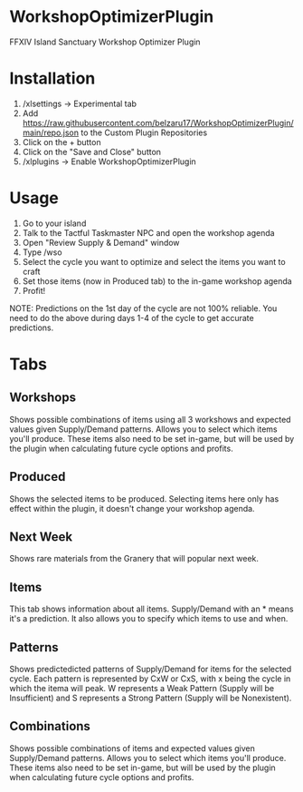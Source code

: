 # WorkshopOptimizerPlugin
FFXIV Island Sanctuary Workshop Optimizer Plugin

# Installation

1. /xlsettings -> Experimental tab
2. Add https://raw.githubusercontent.com/belzaru17/WorkshopOptimizerPlugin/main/repo.json to the Custom Plugin Repositories
3. Click on the + button
4. Click on the "Save and Close" button
5. /xlplugins -> Enable WorkshopOptimizerPlugin

# Usage

1. Go to your island
2. Talk to the Tactful Taskmaster NPC and open the workshop agenda
3. Open "Review Supply & Demand" window
4. Type /wso
5. Select the cycle you want to optimize and select the items you want to craft
6. Set those items (now in Produced tab) to the in-game workshop agenda
7. Profit!

NOTE: Predictions on the 1st day of the cycle are not 100% reliable.  You need to do the above during days 1-4 of the cycle to get accurate predictions.

# Tabs

## Workshops
Shows possible combinations of items using all 3 workshows and expected values given Supply/Demand patterns.  Allows you to select which items you'll produce.  These items also need to be set in-game, but will be used by the plugin when calculating future cycle options and profits.

## Produced
Shows the selected items to be produced.  Selecting items here only has effect within the plugin, it doesn't change your workshop agenda.

## Next Week
Shows rare materials from the Granery that will popular next week.

## Items
This tab shows information about all items.  Supply/Demand with an * means it's a prediction.
It also allows you to specify which items to use and when.

## Patterns
Shows predictedicted patterns of Supply/Demand for items for the selected cycle.  Each pattern is represented by CxW or CxS, with x being the cycle in which the itema will peak.  W represents a Weak Pattern (Supply will be Insufficient) and S represents a Strong Pattern (Supply will be Nonexistent).

## Combinations
Shows possible combinations of items and expected values given Supply/Demand patterns.  Allows you to select which items you'll produce.  These items also need to be set in-game, but will be used by the plugin when calculating future cycle options and profits.

